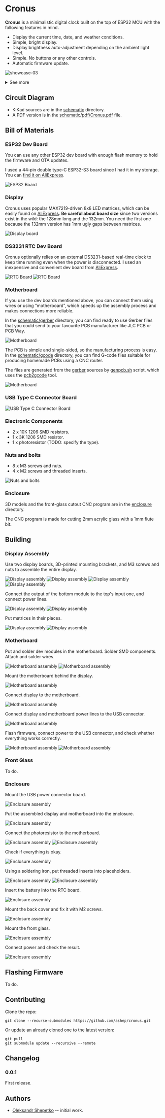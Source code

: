 # Cronus

**Cronus** is a minimalistic digital clock built on the top of ESP32 MCU with the following features in mind.

- Display the current time, date, and weather conditions.
- Simple, bright display.
- Display brightness auto-adjustment depending on the ambient light level.
- Simple. No buttons or any other controls.
- Automatic firmware update.

![showcase-03](img/showcase/00.jpg)

<details>
<summary>See more</summary>

![showcase-01](img/showcase/01.jpg)
![showcase-02](img/showcase/02.jpg)
![showcase-02](img/showcase/03.jpg)
![showcase-04](img/showcase/04.jpg)
![showcase-05](img/showcase/05.jpg)
</details>

## Circuit Diagram

- KiKad sources are in the [schematic](schematic) directory.
- A PDF version is in the [schematic/pdf/Cronus.pdf](schematic/pdf/Cronus.pdf) file.

## Bill of Materials

### ESP32 Dev Board

You can use any other ESP32 dev board with enough flash memory to hold the firmware and OTA updates.

I used a 44-pin double type-C ESP32-S3 board since I had it in my storage.
You can [find it on AliExpress](https://www.aliexpress.com/w/wholesale-ESP32-Dual-Type-C-Development-Board.html).

![ESP32 Board](img/components/esp32board-01.jpg)

### Display

Cronus uses popular MAX7219-driven 8x8 LED matrices, which can be easily found
on [AliExpress](https://www.aliexpress.com/w/wholesale-MAX7219-Dot-Matrix-Module.html).
**Be careful about board size** since two versions exist in the wild: the 128mm long and the 132mm.
You need the first one because the 132mm version has 1mm ugly gaps between matrices.

![Display board](img/components/displayboard-01.jpg)

### DS3231 RTC Dev Board

Cronus optionally relies on an external DS3231-based real-time clock to keep time running even when the power is
disconnected. I used an inexpensive and convenient dev board
from [AliExpress](https://www.aliexpress.com/w/wholesale-DS3231-module.html).

![RTC Board](img/components/rtcboard-01.jpg)
![RTC Board](img/components/rtcboard-02.jpg)

### Motherboard

If you use the dev boards mentioned above, you can connect them using wires or using “motherboard”, which speeds up the
assembly process and makes connections more reliable.

In the [schematic/gerber](schematic/gerber) directory, you can find ready to use Gerber files that you could send to
your favourite PCB manufacturer like JLC PCB or PCB Way.

![Motherboard ](img/components/mboard-01.jpg)

The PCB is simple and single-sided, so the manufacturing process is easy.
In the [schematic/gcode](schematic/gcode) directory, you can find G-code files suitable for producing homemade PCBs
using a CNC router.

The files are generated from the [gerber](schematic/gerber) sources by [genpcb.sh](schematic/genpcb.sh) script, which
uses the [pcb2gcode](https://github.com/pcb2gcode/pcb2gcode) tool.

![Motherboard](img/components/mboard-02.jpg)

### USB Type C Connector Board

![USB Type C Connector Board](img/components/usbconnector-01.jpg)

### Electronic Components

- 2 x 10K 1206 SMD resistors.
- 1 x 3K 1206 SMD resistor.
- 1 x photoresistor (TODO: specify the type).

### Nuts and bolts

- 8 x M3 screws and nuts.
- 4 x M2 screws and threaded inserts.

![Nuts and bolts](img/components/nutsbolts-01.jpg)

### Enclosure

3D models and the front-glass cutout CNC program are in the [enclosure](enclosure) directory. 

The CNC program is made for cutting 2mm acrylic glass with a 1mm flute bit.

## Building

### Display Assembly

Use two display boards, 3D-printed mounting brackets, and M3 screws and nuts to assemble the entire display.

![Display assembly](img/assembly/display-01.jpg)
![Display assembly](img/assembly/display-02.jpg)
![Display assembly](img/assembly/display-03.jpg)
![Display assembly](img/assembly/display-04.jpg)

Connect the output of the bottom module to the top's input one, and connect power lines.

![Display assembly](img/assembly/display-05.jpg)
![Display assembly](img/assembly/display-06.jpg)

Put matrices in their places.

![Display assembly](img/assembly/display-07.jpg)
![Display assembly](img/assembly/display-08.jpg)

### Motherboard

Put and solder dev modules in the motherboard.
Solder SMD components.
Attach and solder wires.

![Motherboard assembly](img/assembly/motherboard-01.jpg)
![Motherboard assembly](img/assembly/motherboard-02.jpg)

Mount the motherboard behind the display.

![Motherboard assembly](img/assembly/motherboard-03.jpg)

Connect display to the motherboard.

![Motherboard assembly](img/assembly/motherboard-04.jpg)

Connect display and motherboard power lines to the USB connector.

![Motherboard assembly](img/assembly/motherboard-05.jpg)

Flash firmware, connect power to the USB connector, and check whether everything works correctly.

![Motherboard assembly](img/assembly/motherboard-06.jpg)
![Motherboard assembly](img/assembly/motherboard-07.jpg)

### Front Glass

To do.

### Enclosure

Mount the USB power connector board.

![Enclosure assembly](img/assembly/enclosure-01.jpg)

Put the assembled display and motherboard into the enclosure.

![Enclosure assembly](img/assembly/enclosure-02.jpg)

Connect the photoresistor to the motherboard.

![Enclosure assembly](img/assembly/enclosure-03.jpg)
![Enclosure assembly](img/assembly/enclosure-04.jpg)

Check if everything is okay. 

![Enclosure assembly](img/assembly/enclosure-05.jpg)

Using a soldering iron, put threaded inserts into placeholders.

![Enclosure assembly](img/assembly/enclosure-06.jpg)
![Enclosure assembly](img/assembly/enclosure-07.jpg)

Insert the battery into the RTC board.

![Enclosure assembly](img/assembly/enclosure-08.jpg)

Mount the back cover and fix it with M2 screws.

![Enclosure assembly](img/assembly/enclosure-09.jpg)

Mount the front glass.

![Enclosure assembly](img/assembly/enclosure-10.jpg)

Connect power and check the result.

![Enclosure assembly](img/assembly/enclosure-11.jpg)

## Flashing Firmware

To do.

## Contributing

Clone the repo:

```shell
git clone --recurse-submodules https://github.com/ashep/cronus.git
```

Or update an already cloned one to the latest version:

```shell
git pull
git submodule update --recursive --remote
```

## Changelog

### 0.0.1

First release.

## Authors

- [Oleksandr Shepetko](https://shepetko.com) -- initial work.
